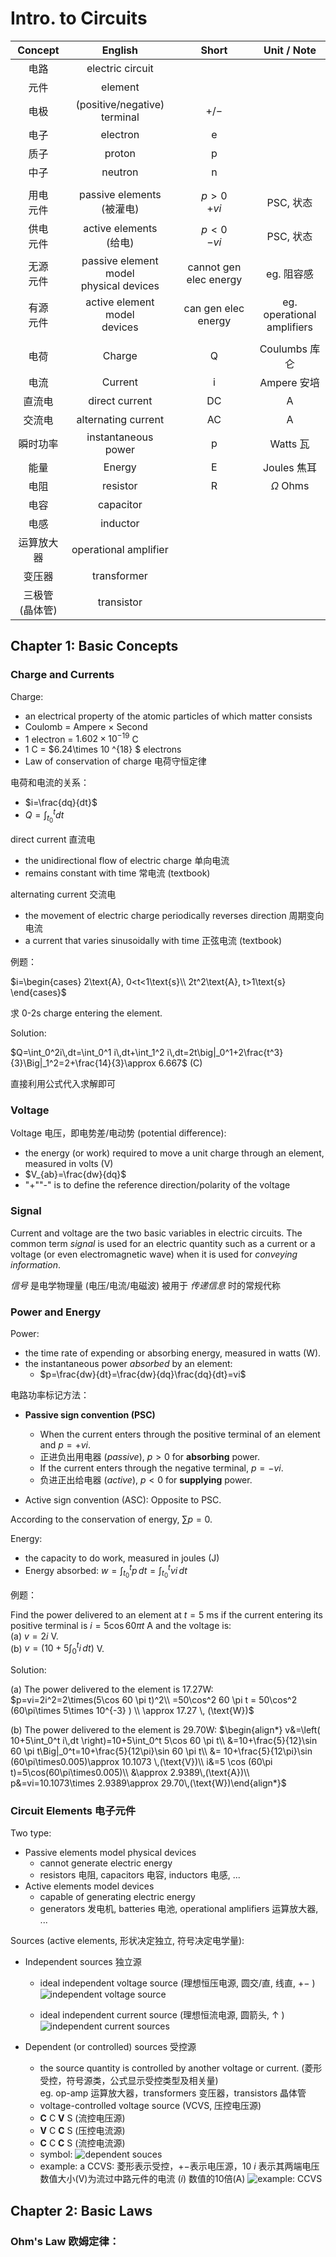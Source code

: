 # Intro. to Circuits

 Concept | English | Short | Unit / Note
 :-: | :-: | :-: | :-:
 电路 | electric circuit
 元件 | element  
 电极 | (positive/negative) <br> terminal | $+/-$ |
 电子 | electron | e
 质子 | proton | p
 中子 | neutron|  n 
 | | |
 用电<br>元件 | passive elements <br> (被灌电) | $p>0$ <br> $+vi$ | PSC, 状态
供电<br>元件 | active elements <br> (给电) | $p<0$ <br> $-vi$ | PSC, 状态
无源<br>元件 | passive element model<br>physical devices | cannot gen elec energy | eg. 阻容感
有源<br>元件 | active element model<br>devices | can gen elec energy | eg. operational<br>amplifiers
| | |
 电荷 | Charge | Q |Coulumbs 库仑 
 电流 | Current | i | Ampere 安培 
直流电 | direct current  | DC | A
交流电 | alternating current | AC | A
瞬时功率 | instantaneous <br> power | p | Watts 瓦
能量 | Energy | E | Joules 焦耳
电阻 | resistor | R | $\Omega$ Ohms
电容 | capacitor |
电感 | inductor
运算放大器 | operational amplifier |
变压器| transformer|
三极管<br>(晶体管) | transistor


## Chapter 1: Basic Concepts

### Charge and Currents
Charge:
-  an electrical property 
of the atomic particles of which matter consists
- Coulomb = Ampere $\times$ Second
- $1$ electron = $1.602\times 10^{-19}$ C
- $1$ C = $6.24\times 10 ^{18} $ electrons
- Law of conservation of charge 电荷守恒定律

电荷和电流的关系：
- $i=\frac{dq}{dt}$
- $Q=\int_{t_0}^{t}dt$

direct current 直流电
- the unidirectional flow of 
electric charge 单向电流
- remains constant with time 常电流 (textbook)

alternating current 交流电
-  the movement of electric charge periodically reverses direction 周期变向电流
- a current that varies sinusoidally with time 正弦电流 (textbook)

例题：

$i=\begin{cases} 2\text{A}, 0<t<1\text{s}\\ 2t^2\text{A}, t>1\text{s} \end{cases}$

求 0-2s charge entering the element.

Solution:

$Q=\int_0^2i\,dt=\int_0^1 i\,dt+\int_1^2 i\,dt=2t\big|_0^1+2\frac{t^3}{3}\Big|_1^2=2+\frac{14}{3}\approx 6.667$ (C)

直接利用公式代入求解即可

### Voltage
Voltage 电压，即电势差/电动势 (potential difference):
- the energy (or work) required to move a unit charge through an element, measured in volts (V)
- $V_{ab}=\frac{dw}{dq}$
- "+""-" is to define the reference direction/polarity of the voltage

### Signal
Current and voltage are the two basic 
variables in electric circuits. The common term _signal_ is used for an electric quantity such as a current or a voltage (or even electromagnetic wave) when it is used for _conveying information_. 

*信号* 是电学物理量 (电压/电流/电磁波) 被用于 *传递信息* 时的常规代称

### Power and Energy
Power:
- the time rate of expending or absorbing energy, measured in watts (W).
- the instantaneous power _absorbed_ by an element:
    - $p=\frac{dw}{dt}=\frac{dw}{dq}\frac{dq}{dt}=vi$

电路功率标记方法：
- **Passive sign convention (PSC)** 
    - When the current enters through the positive terminal of an element and $p = +vi$. 
    - 正进负出用电器 (*passive*), $p>0$ for **absorbing** power. 
    - If the current enters through the negative terminal, $p= −vi$. 
    - 负进正出给电器 (*active*), $p<0$ for **supplying** power.

- Active sign convention (ASC): Opposite to PSC.

According to the conservation of energy, $\sum p = 0$.

Energy:
- the capacity to do work, measured in joules (J)
- Energy absorbed: $w = \int_{t_0}^t p\,dt = \int_{t_0}^t vi\,dt$

例题：

Find the power delivered to an element at $t=5$ ms if the current entering its positive terminal is $i=5\cos60\pi t$ A and the voltage is:<br>
(a) $v=2i$ V. <br>
(b) $v=\left( 10+5\int_0^t i\,dt \right)$ V.

Solution:

(a) The power delivered to the element is 17.27W:<br>
$p=vi=2i^2=2\times(5\cos 60 \pi t)^2\\ =50\cos^2 60 \pi t = 50\cos^2 (60\pi\times 5\times 10^{-3} ) \\ \approx 17.27 \, (\text{W})$

(b) The power delivered to the element is 29.70W:
$\begin{align*}
v&=\left( 10+5\int_0^t i\,dt \right)=10+5\int_0^t 5\cos 60 \pi t\\ &=10+\frac{5}{12}\sin 60 \pi t\Big|_0^t=10+\frac{5}{12\pi}\sin 60 \pi t\\ &= 10+\frac{5}{12\pi}\sin (60\pi\times0.005)\approx 10.1073 \,(\text{V})\\ i&=5 \cos (60\pi t)=5\cos(60\pi\times0.005)\\ &\approx 2.9389\,(\text{A})\\ p&=vi=10.1073\times 2.9389\approx 29.70\,(\text{W})\end{align*}$

### Circuit Elements 电子元件
Two type:
- Passive elements model physical devices 
    - cannot generate electric energy
    - resistors 电阻, capacitors 电容, inductors 电感, ...
- Active elements model devices
    - capable of generating electric energy
    - generators 发电机, batteries 电池, operational amplifiers 运算放大器, ...

Sources (active elements, 形状决定独立, 符号决定电学量):
- Independent sources 独立源
    - ideal independent voltage source (理想恒压电源, 圆交/直, 线直, $+-$ )
![independent voltage source](independent_voltage_sources.png)

    - ideal independent current source (理想恒流电源, 圆箭头, $\uparrow$ )
![independent current sources](independent_current_sources.png)

- Dependent (or controlled) sources 受控源
    -  the source quantity is 
controlled by another voltage or current. (菱形受控，符号源类，公式显示受控类型及相关量)<br>
eg. op-amp 运算放大器，transformers 变压器，transistors 晶体管
    - voltage-controlled voltage source (VCVS, 压控电压源)
    - **C** C **V** S (流控电压源)
    - **V** C **C** S (压控电流源)
    - **C** C **C** S (流控电流源)
    - symbol: ![dependent souces](dependent_sources.png)
    - example: a CCVS: 菱形表示受控，$+-$表示电压源，10 $i$ 表示其两端电压数值大小(V)为流过中路元件的电流 ($i$) 数值的10倍(A) ![example: CCVS](example_CCVS.png)

## Chapter 2: Basic Laws

### Ohm's Law 欧姆定律：
